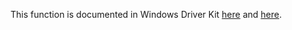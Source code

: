 This function is documented in Windows Driver Kit [here](https://learn.microsoft.com/en-us/windows-hardware/drivers/ddi/wdm/nf-wdm-ntcreatetransactionmanager) and [here](https://learn.microsoft.com/en-us/windows-hardware/drivers/ddi/wdm/nf-wdm-zwcreatetransactionmanager).
